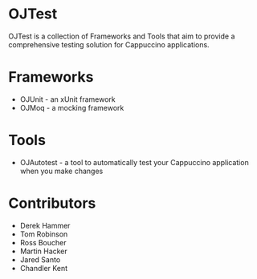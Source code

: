 OJTest
======

OJTest is a collection of Frameworks and Tools that aim to provide a comprehensive testing solution for Cappuccino applications.

Frameworks
==========

* OJUnit - an xUnit framework
* OJMoq  - a mocking framework

Tools
=====

* OJAutotest - a tool to automatically test your Cappuccino application when you make changes

Contributors
============

* Derek Hammer
* Tom Robinson
* Ross Boucher
* Martin Hacker
* Jared Santo
* Chandler Kent